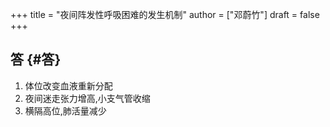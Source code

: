 +++
title = "夜间阵发性呼吸困难的发生机制"
author = ["邓蔚竹"]
draft = false
+++

## 答 {#答}

1.  体位改变血液重新分配
2.  夜间迷走张力增高,小支气管收缩
3.  横隔高位,肺活量减少
